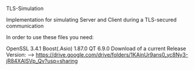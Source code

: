 TLS-Simulation

Implementation for simulating Server and Client during a TLS-secured communication

In order to use these files you need:

OpenSSL 3.4.1
Boost(.Asio) 1.87.0
QT 6.9.0
Download of a current Release Version: --> https://drive.google.com/drive/folders/1KAinUr9ans0_yc8Ny3-jR84XAlSVp_Qv?usp=sharing
